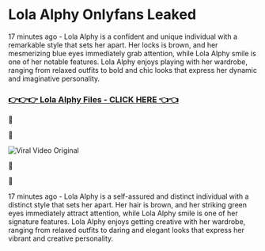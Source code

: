 # Lola Alphy Onlyfans Leaked

<p>17 minutes ago - Lola Alphy is a confident and unique individual with a remarkable style that sets her apart. Her locks is brown, and her mesmerizing blue eyes immediately grab attention, while Lola Alphy smile is one of her notable features. Lola Alphy enjoys playing with her wardrobe, ranging from relaxed outfits to bold and chic looks that express her dynamic and imaginative personality.</p><p>
<h3><a href="https://fansleaks.com-getfree.pro/lola-alphy" rel="nofollow">👉👉👉 Lola Alphy Files - CLICK HERE 👈👈</a></h3>
<p>🔻</p>
<p>🔻</p> <p>
<a href="https://fansleaks.com-getfree.pro/lola-alphy" rel="nofollow"><img src="https://i.imgur.com/0ZbtXZ5.gif" alt="Viral Video Original" style="max-width: 100%; display: inline-block;" data-target="animated-image.originalImage"></a>
<p>🔻</p>
<p>🔻</p> <p>17 minutes ago - Lola Alphy is a self-assured and distinct individual with a distinct style that sets her apart. Her hair is brown, and her striking green eyes immediately attract attention, while Lola Alphy smile is one of her signature features. Lola Alphy enjoys getting creative with her wardrobe, ranging from relaxed outfits to daring and elegant looks that express her vibrant and creative personality.</p>